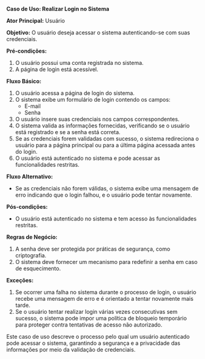 **Caso de Uso: Realizar Login no Sistema**

**Ator Principal:** Usuário

**Objetivo:** O usuário deseja acessar o sistema autenticando-se com suas credenciais.

**Pré-condições:**
1. O usuário possui uma conta registrada no sistema.
2. A página de login está acessível.

**Fluxo Básico:**

1. O usuário acessa a página de login do sistema.
2. O sistema exibe um formulário de login contendo os campos:
   - E-mail
   - Senha
3. O usuário insere suas credenciais nos campos correspondentes.
4. O sistema valida as informações fornecidas, verificando se o usuário está registrado e se a senha está correta.
5. Se as credenciais forem validadas com sucesso, o sistema redireciona o usuário para a página principal ou para a última página acessada antes do login.
6. O usuário está autenticado no sistema e pode acessar as funcionalidades restritas.

**Fluxo Alternativo:**

- Se as credenciais não forem válidas, o sistema exibe uma mensagem de erro indicando que o login falhou, e o usuário pode tentar novamente.

**Pós-condições:**

- O usuário está autenticado no sistema e tem acesso às funcionalidades restritas.

**Regras de Negócio:**

1. A senha deve ser protegida por práticas de segurança, como criptografia.
2. O sistema deve fornecer um mecanismo para redefinir a senha em caso de esquecimento.

**Exceções:**

1. Se ocorrer uma falha no sistema durante o processo de login, o usuário recebe uma mensagem de erro e é orientado a tentar novamente mais tarde.
2. Se o usuário tentar realizar login várias vezes consecutivas sem sucesso, o sistema pode impor uma política de bloqueio temporário para proteger contra tentativas de acesso não autorizado.

Este caso de uso descreve o processo pelo qual um usuário autenticado pode acessar o sistema, garantindo a segurança e a privacidade das informações por meio da validação de credenciais.